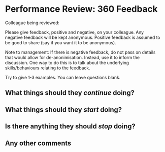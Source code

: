 # Performance Review: 360 Feedback

Colleague being reviewed:

Please give feedback, positive and negative, on your colleague.
Any negative feedback will be kept anonymous.
Positive feedback is assumed to be good to share (say if you want it to be anonymous).

Note to management: If there is negative feedback, do not pass on details that would
allow for de-anonimisation. Instead, use it to inform the discussion. One way to do
this is to talk about the underlying skills/behaviours relating to the feedback.

Try to give 1-3 examples. You can leave questions blank.

## What things should they _continue_ doing?

## What things should they _start_ doing?

## Is there anything they should _stop_ doing?

## Any other comments
